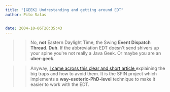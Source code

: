 ```yaml
---
title: "[GEEK] Undrestanding and getting around EDT"
author: Pito Salas


date: 2004-10-06T20:35:43
---
```



>>

>> No, **not** Eastern Daylight Time, the Swing **Event Dispatch Thread**.
**Duh**. If the abbreviation EDT doesn't send shivers up your spine you're not
really a Java Geek. Or maybe you are an **uber-geek**.

>>

>> Anyway, [I came across this clear and short article
](<http://spin.sourceforge.net/>)explaining the big traps and how to avoid
them. It is the SPIN project which implements a **way-esoteric-PhD-level**
technique to make it easier to work with the EDT.


